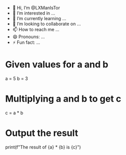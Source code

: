 - 👋 Hi, I’m @LXManIsTor
- 👀 I’m interested in ...
- 🌱 I’m currently learning ...
- 💞️ I’m looking to collaborate on ...
- 📫 How to reach me ...
- 😄 Pronouns: ...
- ⚡ Fun fact: ...

<!---
LXManIsTor/LXManIsTor is a ✨ special ✨ repository because its `README.md` (this file) appears on your GitHub profile.
You can click the Preview link to take a look at your changes.
--->
# Given values for a and b
a = 5
b = 3

# Multiplying a and b to get c
c = a * b

# Output the result
print(f"The result of {a} * {b} is {c}")
